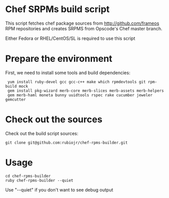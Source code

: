 # Chef SRPMs build script

This script fetches chef package sources from http://github.com/frameos RPM repositories and creates SRPMS from Opscode's Chef master branch.

Either Fedora or RHEL/CentOS/SL is required to use this script

# Prepare the environment

First, we need to install some tools and build dependencies:

     yum install ruby-devel gcc gcc-c++ make which rpmdevtools git rpm-build mock
     gem install pkg-wizard merb-core merb-slices merb-assets merb-helpers 
     gem merb-haml moneta bunny uuidtools rspec rake cucumber jeweler gemcutter

# Check out the sources

Check out the build script sources:

    git clone git@github.com:rubiojr/chef-rpms-builder.git

# Usage

    cd chef-rpms-builder
    ruby chef-rpms-builder --quiet

Use "--quiet" if you don't want to see debug output
